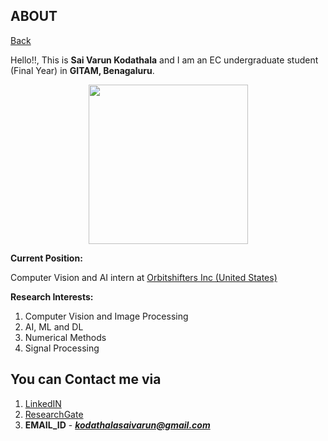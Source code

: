 ## ABOUT

[Back](https://varunkodathala.github.io/Numerical_Methods/)

Hello!!, This is **Sai Varun Kodathala** and I am an EC undergraduate student (Final Year) in **GITAM, Benagaluru**. 

<p align = "center">
<img src = "https://media-exp1.licdn.com/dms/image/C5603AQG5MWSyGLS7kQ/profile-displayphoto-shrink_200_200/0?e=1599091200&v=beta&t=pIQTNh6KYn6VviiAPgi1vDKP1OBYrVOnTE_7WVA1hds" width="255" height = "255" /> 
</p>

**Current Position:** 

Computer Vision and AI intern at [Orbitshifters Inc (United States)](https://www.orbitshifters.com)

**Research Interests:**

1. Computer Vision and Image Processing
2. AI, ML and DL
3. Numerical Methods
4. Signal Processing

## You can Contact me via

1. [LinkedIN](https://www.linkedin.com/in/varun-kodathala/)
2. [ResearchGate](https://www.researchgate.net/profile/Sai_Kodathala)
3. **EMAIL_ID** - _**kodathalasaivarun@gmail.com**_
